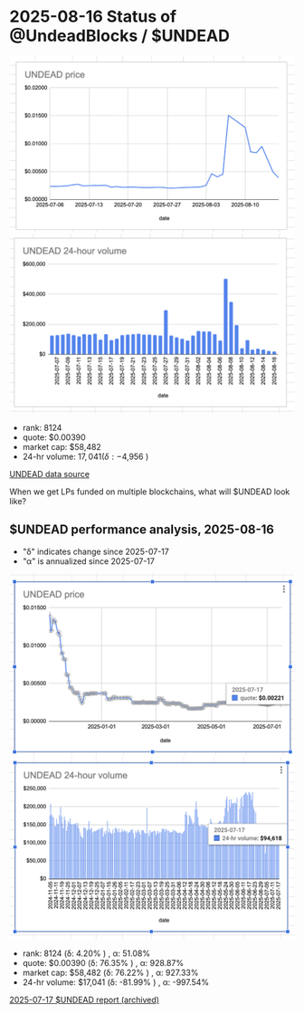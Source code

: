 # 2025-08-16 Status of @UndeadBlocks / $UNDEAD 

![$UNDEAD rank](imgs/01a-rank.png) 
![$UNDEAD quote](imgs/01b-quote.png) 
![$UNDEAD market captalization](imgs/01c-cap.png) 
![$UNDEAD 24-hour volume](imgs/01d-vol.png) 

* rank: 8124 
* quote: $0.00390 
* market cap: $58,482 
* 24-hr volume: $17,041 (δ: -$4,956 ) 


[UNDEAD data source](https://www.coingecko.com/en/coins/undead-blocks) 



When we get LPs funded on multiple blockchains, what will $UNDEAD look like? 

## $UNDEAD performance analysis, 2025-08-16 

* "δ" indicates change since 2025-07-17 
* "α" is annualized since 2025-07-17 

![$UNDEAD rank](/blog/snapshot/imgs/01a-rank.png) 
![$UNDEAD quote](/blog/snapshot/imgs/01b-quote.png) 
![$UNDEAD market captalization](/blog/snapshot/imgs/01c-cap.png) 
![$UNDEAD 24-hour volume](/blog/snapshot/imgs/01d-vol.png) 

* rank: 8124 (δ: 4.20% ) , α: 51.08% 
* quote: $0.00390 (δ: 76.35% ) , α: 928.87% 
* market cap: $58,482 (δ: 76.22% ) , α: 927.33% 
* 24-hr volume: $17,041 (δ: -81.99% ) , α: -997.54% 

[2025-07-17 $UNDEAD report (archived)](https://github.com/pivoteur/biz/tree/main/blog/snapshot) 
